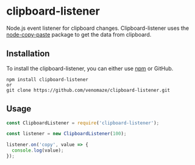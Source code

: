 # clipboard-listener

Node.js event listener for clipboard changes. Clipboard-listener uses the [node-copy-paste](https://github.com/xavi-/node-copy-paste) package to get the data from clipboard.

## Installation

To install the clipboard-listener, you can either use [npm](https://npmjs.com) or GitHub.

```
npm install clipboard-listener
or
git clone https://github.com/venomaze/clipboard-listener.git
```

## Usage

```js
const ClipboardListener = require('clipboard-listener');

const listener = new ClipboardListener(100);

listener.on('copy', value => {
  console.log(value);
});
```
